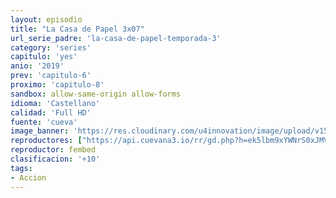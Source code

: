 ```yaml
---
layout: episodio
title: "La Casa de Papel 3x07"
url_serie_padre: 'la-casa-de-papel-temporada-3'
category: 'series'
capitulo: 'yes'
anio: '2019'
prev: 'capitulo-6'
proximo: 'capitulo-8'
sandbox: allow-same-origin allow-forms
idioma: 'Castellano'
calidad: 'Full HD'
fuente: 'cueva'
image_banner: 'https://res.cloudinary.com/u4innovation/image/upload/v1563567323/casa3-banner-min_yqqryd.jpg'
reproductores: ["https://api.cuevana3.io/rr/gd.php?h=ek5lbm9xYWNrS0xJMVp5b21KREk0dFBLbjVkaHhkRGdrOG1jbnBpUnhhS1ZyR1dkamF5aXBObTBhYU9Ma3Bub21xMmtmNkNhcU9qZHltaXNpdG1XdGI2U3FadVkyUT09"]
reproductor: fembed
clasificacion: '+10'
tags:
- Accion
---
```












